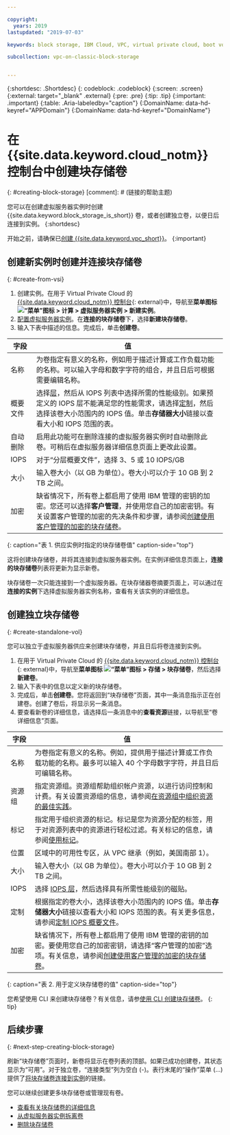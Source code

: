 ```yaml
---

copyright:
  years: 2019
lastupdated: "2019-07-03"

keywords: block storage, IBM Cloud, VPC, virtual private cloud, boot volume, data volume, volume, data storage, VSI, virtual server instance, instance, IOPS

subcollection: vpc-on-classic-block-storage


---
```


{:shortdesc: .Shortdesc}
{: codeblock: .codeblock}
{:screen: .screen}
{:external: target="_blank" .external}
{:pre: .pre}
{:tip: .tip}
{:important: .important}
{:table: .Aria-labeledby="caption"}
{:DomainName: data-hd-keyref="APPDomain"}
{:DomainName: data-hd-keyref="DomainName"}

# 在 {{site.data.keyword.cloud_notm}} 控制台中创建块存储卷
{: #creating-block-storage}
[comment]: # (链接的帮助主题)

您可以在创建虚拟服务器实例时创建 {{site.data.keyword.block_storage_is_short}} 卷，或者创建独立卷，以便日后连接到实例。
{:shortdesc}

开始之前，请确保已[创建 {{site.data.keyword.vpc_short}}](/docs/vpc-on-classic?topic=vpc-on-classic-getting-started)。
{:important}

## 创建新实例时创建并连接块存储卷
{: #create-from-vsi}

1. 创建实例。在用于 Virtual Private Cloud 的 [{{site.data.keyword.cloud_notm}} 控制台](https://{DomainName}/vpc){: external}中，导航至**菜单图标 ![“菜单”图标](../../icons/icon_hamburger.svg) > 计算 > 虚拟服务器实例 > 新建实例**。
1. [配置虚拟服务器实例](/docs/vpc-on-classic-vsi?topic=vpc-on-classic-vsi-creating-virtual-servers)。在**连接的块存储卷**下，选择**新建块存储卷**。
1. 输入下表中描述的信息。完成后，单击**创建卷**。

|字段|值|
|-------|-------|
|名称|为卷指定有意义的名称，例如用于描述计算或工作负载功能的名称。可以输入字母和数字字符的组合，并且日后可根据需要编辑名称。|
|概要文件|选择[层](/docs/vpc-on-classic-block-storage?topic=vpc-on-classic-block-storage-block-storage-profiles#tiers)，然后从 IOPS 列表中选择所需的性能级别。如果预定义的 IOPS 层不能满足您的性能需求，请选择[定制](/docs/vpc-on-classic-block-storage?topic=vpc-on-classic-block-storage-block-storage-profiles#custom)，然后选择该卷大小范围内的 IOPS 值。单击**存储器大小**链接以查看大小和 IOPS 范围的表。|
|自动删除|启用此功能可在删除连接的虚拟服务器实例时自动删除此卷。可稍后在虚拟服务器详细信息页面上更改此设置。|
|IOPS|对于“分层概要文件”，选择 3、5 或 10 IOPS/GB|
|大小|输入卷大小（以 GB 为单位）。卷大小可以介于 10 GB 到 2 TB 之间。|
|加密|缺省情况下，所有卷上都启用了使用 IBM 管理的密钥的加密。您还可以选择**客户管理**，并使用您自己的加密密钥。有关设置客户管理的加密的先决条件和步骤，请参阅[创建使用客户管理的加密的块存储卷](/docs/vpc-on-classic-block-storage?topic=vpc-on-classic-block-storage-block-storage-encryption)。|
{: caption="表 1. 供应实例时指定的块存储卷值" caption-side="top"}

这将创建块存储卷，并将其连接到虚拟服务器实例。在实例详细信息页面上，**连接的块存储卷**列表将更新为显示新卷。

块存储卷一次只能连接到一个虚拟服务器。在块存储器卷摘要页面上，可以通过在**连接的实例**下选择虚拟服务器实例名称，查看有关该实例的详细信息。

## 创建独立块存储卷
{: #create-standalone-vol}

您可以独立于虚拟服务器供应来创建块存储卷，并且日后将卷连接到实例。

1. 在用于 Virtual Private Cloud 的 [{{site.data.keyword.cloud_notm}} 控制台](https://{DomainName}/vpc){: external}中，导航至**菜单图标 ![“菜单”图标](../../icons/icon_hamburger.svg) > 存储 > 块存储卷**，然后选择**新建卷**。
1. 输入下表中的信息以定义新的块存储卷。
1. 完成后，单击**创建卷**。您将返回到“块存储卷”页面，其中一条消息指示正在创建卷。创建了卷后，将显示另一条消息。
1. 要查看新卷的详细信息，请选择后一条消息中的**查看资源**链接，以导航至“卷详细信息”页面。

|字段|值|
|-------|-------|
|名称|为卷指定有意义的名称。例如，提供用于描述计算或工作负载功能的名称。最多可以输入 40 个字母数字字符，并且日后可编辑名称。|
|资源组|指定资源组。资源组帮助组织帐户资源，以进行访问控制和计费。有关设置资源组的信息，请参阅[在资源组中组织资源的最佳实践](/docs/resources?topic=resources-bp_resourcegroups#setuprgs)。|
|标记|指定用于组织资源的标记。标记是您为资源分配的标签，用于对资源列表中的资源进行轻松过滤。有关标记的信息，请参阅[使用标记](/docs/resources?topic=resources-tag)。|
|位置|区域中的可用性专区，从 VPC 继承（例如，美国南部 1）。|
|大小|输入卷大小（以 GB 为单位）。卷大小可以介于 10 GB 到 2 TB 之间。|
|IOPS|选择 [IOPS 层](/docs/vpc-on-classic-block-storage?topic=vpc-on-classic-block-storage-block-storage-profiles#tiers)，然后选择具有所需性能级别的磁贴。|
|定制|根据指定的卷大小，选择该卷大小范围内的 IOPS 值。单击**存储器大小**链接以查看大小和 IOPS 范围的表。有关更多信息，请参阅[定制 IOPS 概要文件](/docs/vpc-on-classic-block-storage?topic=vpc-on-classic-block-storage-block-storage-profiles#custom)。|
|加密|缺省情况下，所有卷上都启用了使用 IBM 管理的密钥的加密。要使用您自己的加密密钥，请选择“客户管理的加密”选项。有关信息，请参阅[创建使用客户管理的加密的块存储卷](/docs/vpc-on-classic-block-storage?topic=vpc-on-classic-block-storage-block-storage-encryption)。|
{: caption="表 2. 用于定义块存储卷的值" caption-side="top"}

您希望使用 CLI 来创建块存储卷？有关信息，请参[使用 CLI 创建块存储卷](/docs/vpc-on-classic-block-storage?topic=vpc-on-classic-block-storage-creating-block-storage-cli)。
{: tip}

## 后续步骤
{: #next-step-creating-block-storage}

刷新“块存储卷”页面时，新卷将显示在卷列表的顶部。如果已成功创建卷，其状态显示为“可用”。对于独立卷，“连接类型”列为空白 (-)。表行末尾的“操作”菜单 (...) 提供了[将块存储卷连接到实例](/docs/vpc-on-classic-block-storage?topic=vpc-on-classic-block-storage-attaching-block-storage)的链接。

您可以继续创建更多块存储卷或管理现有卷。

* [查看有关块存储卷的详细信息](/docs/vpc-on-classic-block-storage?topic=vpc-on-classic-block-storage-viewing-block-storage)
* [从虚拟服务器实例拆离卷](/docs/vpc-on-classic-block-storage?topic=vpc-on-classic-block-storage-managing-block-storage#detach)
* [删除块存储卷](/docs/vpc-on-classic-block-storage?topic=vpc-on-classic-block-storage-managing-block-storage#delete)
